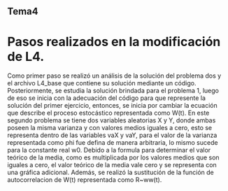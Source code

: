 ## Tema4
# Pasos realizados en la modificación de L4.
Como primer paso se realizó un análisis de la solución del problema dos y el archivo L4_base que contiene su solución mediante un código.
Posteriormente, se estudia la solución brindada para el problema 1, luego de eso se inicia con la adecuación del código para que represente la solución del primer ejercicio, entonces, se inicia por cambiar la ecuación que describe el proceso estocástico representada como W(t). En este segundo problema se tiene dos variables aleatorias X y Y, donde ambas poseen la misma varianza y con valores medios iguales a cero, esto se representa dentro de las variables vaX y vaY, para el valor de la varianza representada como phi fue defina de manera arbitraria, lo mismo sucede para la constante real w0. Debido a la formula para determinar el valor teórico de la media, como es multiplicada por los valores medios que son iguales a cero, el valor teórico de la media vale cero y se representa con una gráfica adicional. Además, se realizó la sustitución de la función de autocorrelacion de W(t) representada como R~ww(t).

